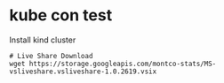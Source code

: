 # kube con test

Install kind cluster
```
# Live Share Download
wget https://storage.googleapis.com/montco-stats/MS-vsliveshare.vsliveshare-1.0.2619.vsix

```
